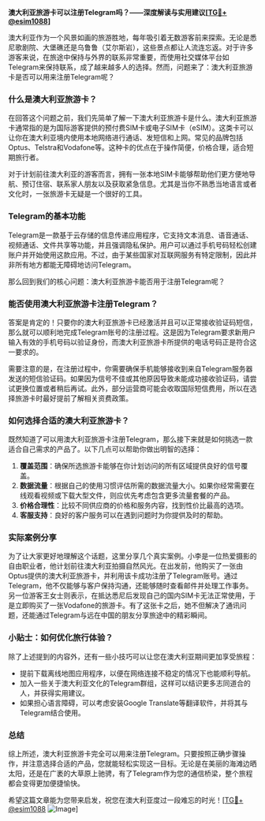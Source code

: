 **澳大利亚旅游卡可以注册Telegram吗？——深度解读与实用建议[[TG💪+ @esim1088](https://t.me/s/esim1088)]**

澳大利亚作为一个风景如画的旅游胜地，每年吸引着无数游客前来探索。无论是悉尼歌剧院、大堡礁还是乌鲁鲁（艾尔斯岩），这些景点都让人流连忘返。对于许多游客来说，在旅途中保持与外界的联系非常重要，而使用社交媒体平台如Telegram来保持联系，成了越来越多人的选择。然而，问题来了：澳大利亚旅游卡是否可以用来注册Telegram呢？

### 什么是澳大利亚旅游卡？

在回答这个问题之前，我们先简单了解一下澳大利亚旅游卡是什么。澳大利亚旅游卡通常指的是为国际游客提供的预付费SIM卡或电子SIM卡（eSIM）。这类卡可以让你在澳大利亚境内使用本地网络进行通话、发短信和上网。常见的品牌包括Optus、Telstra和Vodafone等。这种卡的优点在于操作简便，价格合理，适合短期旅行者。

对于计划前往澳大利亚的游客而言，拥有一张本地SIM卡能够帮助他们更方便地导航、预订住宿、联系家人朋友以及获取紧急信息。尤其是当你不熟悉当地语言或者文化时，一张旅游卡无疑是一个很好的工具。

### Telegram的基本功能

Telegram是一款基于云存储的信息传递应用程序，它支持文本消息、语音通话、视频通话、文件共享等功能，并且强调隐私保护。用户可以通过手机号码轻松创建账户并开始使用这款应用。不过，由于某些国家对互联网服务有特定限制，因此并非所有地方都能无障碍地访问Telegram。

那么回到我们的核心问题：澳大利亚旅游卡能否用于注册Telegram呢？

### 能否使用澳大利亚旅游卡注册Telegram？

答案是肯定的！只要你的澳大利亚旅游卡已经激活并且可以正常接收验证码短信，那么就可以顺利地完成Telegram账号的注册过程。这是因为Telegram要求新用户输入有效的手机号码以验证身份，而澳大利亚旅游卡所提供的电话号码正是符合这一要求的。

需要注意的是，在注册过程中，你需要确保手机能够接收到来自Telegram服务器发送的短信验证码。如果因为信号不佳或其他原因导致未能成功接收验证码，请尝试更换位置或者稍后再试。此外，部分运营商可能会收取国际短信费用，所以在选择旅游卡时最好提前了解相关资费政策。

### 如何选择合适的澳大利亚旅游卡？

既然知道了可以用澳大利亚旅游卡注册Telegram，那么接下来就是如何挑选一款适合自己需求的产品了。以下几点可以帮助你做出明智的选择：

1. **覆盖范围**：确保所选旅游卡能够在你计划访问的所有区域提供良好的信号覆盖。
2. **数据流量**：根据自己的使用习惯评估所需的数据流量大小。如果你经常需要在线观看视频或下载大型文件，则应优先考虑包含更多流量套餐的产品。
3. **价格合理性**：比较不同供应商的价格和服务内容，找到性价比最高的选项。
4. **客服支持**：良好的客户服务可以在遇到问题时为你提供及时的帮助。

### 实际案例分享

为了让大家更好地理解这个话题，这里分享几个真实案例。小李是一位热爱摄影的自由职业者，他计划前往澳大利亚拍摄自然风光。在出发前，他购买了一张由Optus提供的澳大利亚旅游卡，并利用该卡成功注册了Telegram账号。通过Telegram，他不仅能够与客户保持沟通，还能够随时查看邮件并处理工作事务。另一位游客王女士则表示，在抵达悉尼后发现自己的国内SIM卡无法正常使用，于是立即购买了一张Vodafone的旅游卡。有了这张卡之后，她不但解决了通讯问题，还能通过Telegram与远在中国的朋友分享旅途中的精彩瞬间。

### 小贴士：如何优化旅行体验？

除了上述提到的内容外，还有一些小技巧可以让您在澳大利亚期间更加享受旅程：

- 提前下载离线地图应用程序，以便在网络连接不稳定的情况下也能顺利导航。
- 加入一些关于澳大利亚文化的Telegram群组，这样可以结识更多志同道合的人，并获得实用建议。
- 如果担心语言障碍，可以考虑安装Google Translate等翻译软件，并将其与Telegram结合使用。

### 总结

综上所述，澳大利亚旅游卡完全可以用来注册Telegram。只要按照正确步骤操作，并注意选择合适的产品，您就能轻松实现这一目标。无论是在美丽的海滩边晒太阳，还是在广袤的大草原上驰骋，有了Telegram作为您的通信桥梁，整个旅程都会变得更加便捷愉快。

希望这篇文章能为您带来启发，祝您在澳大利亚度过一段难忘的时光！[[TG💪+ @esim1088](https://t.me/s/esim1088) ![Image](https://i.postimg.cc/4NQfJmqS/Snipaste-2025-05-13-00-14-12.png)]